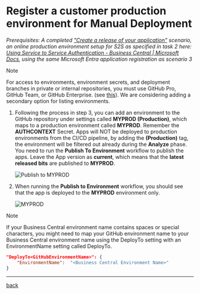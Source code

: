 # Register a customer production environment for Manual Deployment

*Prerequisites: A completed ["Create a release of your application"](CreateRelease.md) scenario, an online production environment setup for S2S as specified in task 2 here: [Using Service to Service Authentication - Business Central | Microsoft Docs](https://go.microsoft.com/fwlink/?linkid=2217415&clcid=0x409), using the same Microsoft Entra application registration as scenario 3*

> [!NOTE]
> For access to environments, environment secrets, and deployment branches in private or internal repositories, you must use GitHub Pro, GitHub Team, or GitHub Enterprise. (see [this](https://go.microsoft.com/fwlink/?linkid=2216857&clcid=0x409)). We are considering adding a secondary option for listing environments.

1. Following the process in step 3, you can add an environment to the GitHub repository under settings called **MYPROD (Production)**, which maps to a production environment called **MYPROD**. Remember the **AUTHCONTEXT** Secret. Apps will NOT be deployed to production environments from the CI/CD pipeline, by adding the **(Production)** tag, the environment will be filtered out already during the **Analyze** phase. You need to run the **Publish To Environment** workflow to publish the apps. Leave the App version as **current**, which means that the **latest released bits** are published to **MYPROD**.

   ![Publish to MYPROD](https://github.com/user-attachments/assets/fdb05510-2785-483a-b2f3-98a2fe36bfc4)

1. When running the **Publish to Environment** workflow, you should see that the app is deployed to the **MYPROD** environment only.

   ![MYPROD](https://github.com/user-attachments/assets/04dab8af-57b4-4bc3-a0c2-6e6869d8df34)

> [!NOTE]
> If your Business Central environment name contains spaces or special characters, you might need to map your GitHub environment name to your Business Central environment name using the DeployTo setting with an EnvironmentName setting called DeployTo.

```json
"DeployTo<GitHubEnvironmentName>": {
    "EnvironmentName":  "<Business Central Environment Name>"
}
```

______________________________________________________________________

[back](../README.md)
